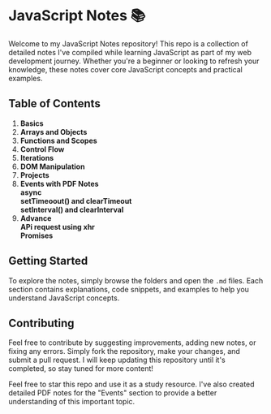 # JavaScript Notes 📚

Welcome to my JavaScript Notes repository! This repo is a collection of detailed notes I've compiled while learning JavaScript as part of my web development journey. Whether you're a beginner or looking to refresh your knowledge, these notes cover core JavaScript concepts and practical examples.

## Table of Contents
1. **Basics**
2. **Arrays and Objects**
3. **Functions and Scopes**
4. **Control Flow**
5. **Iterations**
6. **DOM Manipulation**
7. **Projects**
8. **Events with PDF Notes**<br>
   **async**<br>
          **setTimeoout() and clearTimeout**<br>
          **setInterval() and clearInterval**<br>
9. **Advance**<br>
          **APi request using xhr**<br>
          **Promises**<br>
          
## Getting Started
To explore the notes, simply browse the folders and open the `.md` files. Each section contains explanations, code snippets, and examples to help you understand JavaScript concepts.

## Contributing
Feel free to contribute by suggesting improvements, adding new notes, or fixing any errors. Simply fork the repository, make your changes, and submit a pull request. I will keep updating this repository until it's completed, so stay tuned for more content!

Feel free to star this repo and use it as a study resource. I've also created detailed PDF notes for the "Events" section to provide a better understanding of this important topic.

